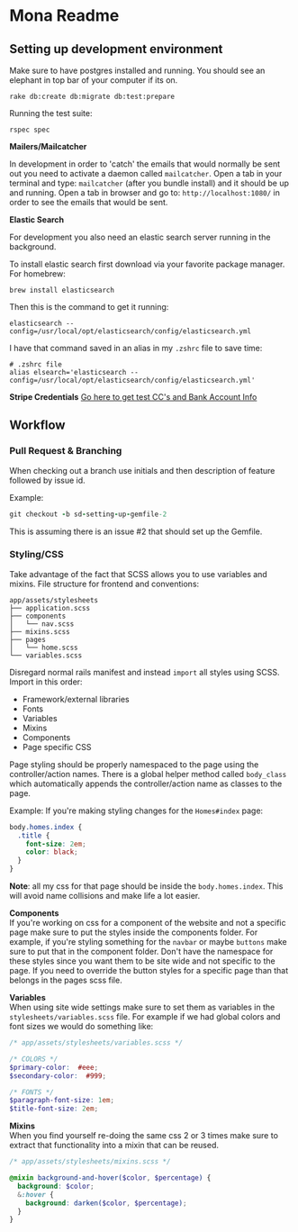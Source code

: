 # Mona Readme

## Setting up development environment
Make sure to have postgres installed and running.  You should see an elephant in
top bar of your computer if its on.  
```  
rake db:create db:migrate db:test:prepare  
```

Running the test suite:
```  
rspec spec  
```

**Mailers/Mailcatcher**  

In development in order to 'catch' the emails that would normally be sent out
you need to activate a daemon called `mailcatcher`.  Open a tab in your terminal
and type: `mailcatcher` (after you bundle install) and it should be up and
running.  Open a tab in browser and go to: `http://localhost:1080/` in order to
see the emails that would be sent.

**Elastic Search**  

For development you also need an elastic search server running in the
background.

To install elastic search first download via your favorite package manager.  For
homebrew:  

```  
brew install elasticsearch
```
Then this is the command to get it running:  

```
elasticsearch --config=/usr/local/opt/elasticsearch/config/elasticsearch.yml
```

I have that command saved in an alias in my `.zshrc` file to save time:  
```
# .zshrc file
alias elsearch='elasticsearch --config=/usr/local/opt/elasticsearch/config/elasticsearch.yml'
```

**Stripe Credentials**
[Go here to get test CC's and Bank Account Info](https://stripe.com/docs/testing)


## Workflow  
### Pull Request & Branching  
When checking out a branch use initials and then description of feature followed by
issue id.

Example:
```ruby  
git checkout -b sd-setting-up-gemfile-2  
```  

This is assuming there is an issue #2 that should set up the Gemfile.  

### Styling/CSS  
Take advantage of the fact that SCSS allows you to use variables and mixins.
File structure for frontend and conventions:

```  
app/assets/stylesheets
├── application.scss
├── components
│   └── nav.scss
├── mixins.scss
├── pages
│   └── home.scss
└── variables.scss
```

Disregard normal rails manifest and instead `import` all styles using SCSS.
Import in this order:  
*  Framework/external libraries  
*  Fonts  
*  Variables  
*  Mixins  
*  Components  
*  Page specific CSS  

Page styling should be properly namespaced to the page using the
controller/action names.  There is a global helper method called `body_class`
which automatically appends the controller/action name as classes to the page.

Example:
If you're making styling changes for the `Homes#index` page:
```css
body.homes.index {
  .title {
    font-size: 2em;
    color: black;
  }
}
```  
**Note**: all my css for that page should be inside the `body.homes.index`.
This will avoid name collisions and make life a lot easier.

**Components**  
If you're working on css for a component of the website and not a specific page
make sure to put the styles inside the components folder.  For example, if
you're styling something for the `navbar` or maybe `buttons` make sure to put
that in the component folder.  Don't have the namespace for these styles since
you want them to be site wide and not specific to the page.  If you need to
override the button styles for a specific page than that belongs in the pages
scss file.  

**Variables**  
When using site wide settings make sure to set them as variables in the
`stylesheets/variables.scss` file.  For example if we had global colors and font
sizes we would do something like:

```scss
/* app/assets/stylesheets/variables.scss */

/* COLORS */
$primary-color:  #eee;
$secondary-color:  #999;

/* FONTS */
$paragraph-font-size: 1em;
$title-font-size: 2em;
```

**Mixins**  
When you find yourself re-doing the same css 2 or 3 times make sure to extract
that functionality into a mixin that can be reused.
```scss
/* app/assets/stylesheets/mixins.scss */

@mixin background-and-hover($color, $percentage) {
  background: $color;
  &:hover {
    background: darken($color, $percentage);
  }
}
```
